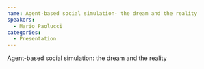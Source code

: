 ```yaml
--- 
name: Agent-based social simulation- the dream and the reality 
speakers: 
  - Mario Paolucci
categories:
  - Presentation
---
```


Agent-based social simulation: the dream and the reality